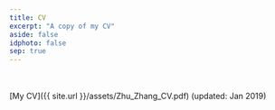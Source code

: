 ```yaml
---
title: CV
excerpt: "A copy of my CV"
aside: false
idphoto: false
sep: true
---
```


<br/>
<br/>
[My CV]({{ site.url }}/assets/Zhu_Zhang_CV.pdf) (updated: Jan 2019)

